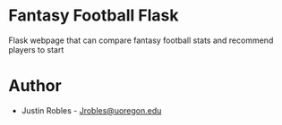 # Fantasy Football Flask
Flask webpage that can compare fantasy football stats and recommend players to start

# Author
* Justin Robles - Jrobles@uoregon.edu


